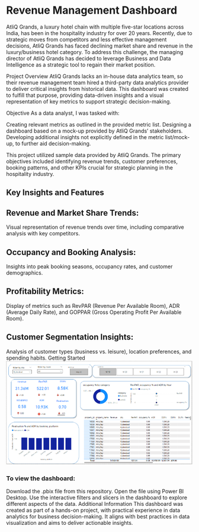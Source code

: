 # Revenue Management Dashboard

AtliQ Grands, a luxury hotel chain with multiple five-star locations across India, has been in the hospitality industry for over 20 years. Recently, due to strategic moves from competitors and less effective management decisions, AtliQ Grands has faced declining market share and revenue in the luxury/business hotel category. To address this challenge, the managing director of AtliQ Grands has decided to leverage Business and Data Intelligence as a strategic tool to regain their market position.

Project Overview
AtliQ Grands lacks an in-house data analytics team, so their revenue management team hired a third-party data analytics provider to deliver critical insights from historical data. This dashboard was created to fulfill that purpose, providing data-driven insights and a visual representation of key metrics to support strategic decision-making.

Objective
As a data analyst, I was tasked with:

Creating relevant metrics as outlined in the provided metric list.
Designing a dashboard based on a mock-up provided by AtliQ Grands’ stakeholders.
Developing additional insights not explicitly defined in the metric list/mock-up, to further aid decision-making.

This project utilized sample data provided by AtliQ Grands. The primary objectives included identifying revenue trends, customer preferences, booking patterns, and other KPIs crucial for strategic planning in the hospitality industry.

## Key Insights and Features
## Revenue and Market Share Trends:  
 Visual representation of revenue trends over time, including comparative analysis with key competitors.
## Occupancy and Booking Analysis: 
 Insights into peak booking seasons, occupancy rates, and customer demographics.
## Profitability Metrics: 
  Display of metrics such as RevPAR (Revenue Per Available Room), ADR (Average Daily Rate), and GOPPAR (Gross Operating Profit Per Available Room).
## Customer Segmentation Insights: 
  Analysis of customer types (business vs. leisure), location preferences, and spending habits.
Getting Started
![Screenshot Description](./Screenshot%202024-10-30%20165728.png)


### To view the dashboard:

Download the .pbix file from this repository.
Open the file using Power BI Desktop.
Use the interactive filters and slicers in the dashboard to explore different aspects of the data.
Additional Information
This dashboard was created as part of a hands-on project, with practical experience in data analytics for business decision-making. It aligns with best practices in data visualization and aims to deliver actionable insights.
